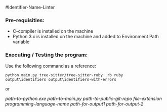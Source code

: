 #Identifier-Name-Linter

### Pre-requisities:
* C-compiler is installed on the machine
* Python 3.x is installed on the machine and added to Environment Path variable


### Executing / Testing the program:
Use the following command as a reference:

`python main.py tree-sitter/tree-sitter-ruby .rb ruby output\identifiers output\identifiers-with-errors`

or

*path-to-python.exe path-to-main.py path-to-public-git-repo file-extension programming-language-name path-for-output1 path-for-output-2*
